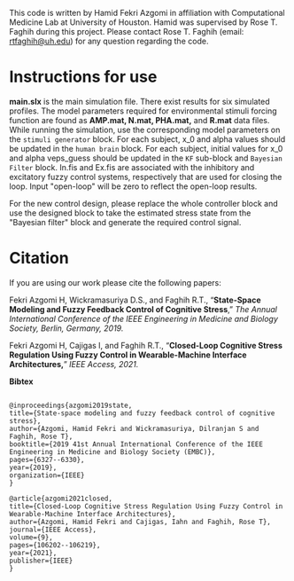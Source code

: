 
This code is written by Hamid Fekri Azgomi in affiliation with Computational Medicine Lab at University of Houston. Hamid was supervised by Rose T. Faghih during this project. Please contact Rose T. Faghih (email: rtfaghih@uh.edu) for any question regarding the code.

# Instructions for use
**main.slx** is the main simulation file. There exist results for six simulated profiles. The model parameters required for environmental stimuli forcing function are found as **AMP.mat, N.mat, PHA.mat,** and **R.mat** data files. While running the simulation, use the corresponding model parameters on the `stimuli generator` block. For each subject, x_0 and alpha values should be updated in the `human brain` block. For each subject, initial values for x_0 and alpha veps_guess should be updated in the `KF` sub-block and `Bayesian Filter` block. In.fis and Ex.fis are associated with the inhibitory and excitatory fuzzy control systems, respectively that are used for closing the loop. Input "open-loop" will be zero to reflect the open-loop results.

For the new control design, please replace the whole controller block and use the designed block to take the estimated stress state from the "Bayesian filter" block and generate the required control signal.

# Citation

If you are using our work please cite the following papers:

Fekri Azgomi H, Wickramasuriya D.S., and Faghih R.T., “**State-Space Modeling and Fuzzy Feedback Control of Cognitive Stress**,” *The Annual International Conference of the IEEE Engineering in Medicine and Biology Society, Berlin, Germany, 2019.*


Fekri Azgomi H, Cajigas I, and Faghih R.T., “**Closed-Loop Cognitive Stress Regulation Using Fuzzy Control in Wearable-Machine Interface Architectures,**” *IEEE Access, 2021.*

**Bibtex**
```

@inproceedings{azgomi2019state,
title={State-space modeling and fuzzy feedback control of cognitive stress},
author={Azgomi, Hamid Fekri and Wickramasuriya, Dilranjan S and Faghih, Rose T},
booktitle={2019 41st Annual International Conference of the IEEE Engineering in Medicine and Biology Society (EMBC)},
pages={6327--6330},
year={2019},
organization={IEEE}
}

@article{azgomi2021closed,
title={Closed-Loop Cognitive Stress Regulation Using Fuzzy Control in Wearable-Machine Interface Architectures},
author={Azgomi, Hamid Fekri and Cajigas, Iahn and Faghih, Rose T},
journal={IEEE Access},
volume={9},
pages={106202--106219},
year={2021},
publisher={IEEE}
}
```
